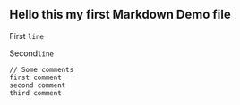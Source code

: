 ## Hello this my first Markdown Demo file

First `line`

Second`line`

    // Some comments
    first comment
    second comment
    third comment


